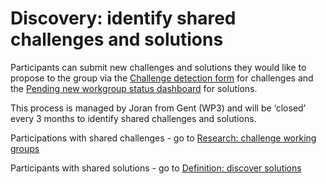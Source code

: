 # Discovery: identify shared challenges and solutions

Participants can submit new challenges and solutions they would like to propose to the group via the [Challenge detection form](https://docs.google.com/forms/d/e/1FAIpQLSeQltrrI9yl4aH-MrpoXxnK31Ox5_Y1-WFQYvgTMQ7lIP4hWg/viewform) for challenges and the [Pending new workgroup status dashboard](https://docs.google.com/spreadsheets/d/1XKKDu_qvJzp0v1iInYSlI2dP5j8BcjKa2zjKvmlyvu4/edit?usp=sharing) for solutions. 

This process is managed by Joran from Gent (WP3) and will be ‘closed’ every 3 months to identify shared challenges and solutions.   

Participations with shared challenges - go to [Research: challenge working groups](http://score.partners/process/2-research.html)

Participants with shared solutions - go to [Definition: discover solutions](http://score.partners/process/3-definition.html)
